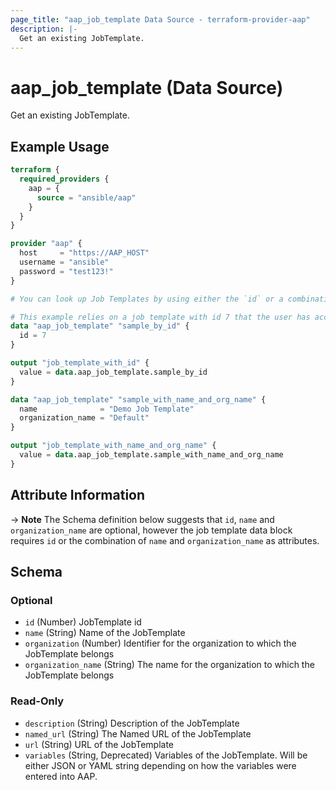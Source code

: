 ```yaml
---
page_title: "aap_job_template Data Source - terraform-provider-aap"
description: |-
  Get an existing JobTemplate.
---
```


# aap_job_template (Data Source)

Get an existing JobTemplate.


## Example Usage

```terraform
terraform {
  required_providers {
    aap = {
      source = "ansible/aap"
    }
  }
}

provider "aap" {
  host     = "https://AAP_HOST"
  username = "ansible"
  password = "test123!"
}

# You can look up Job Templates by using either the `id` or a combination of `name` and `organization_name`.

# This example relies on a job template with id 7 that the user has access to.
data "aap_job_template" "sample_by_id" {
  id = 7
}

output "job_template_with_id" {
  value = data.aap_job_template.sample_by_id
}

data "aap_job_template" "sample_with_name_and_org_name" {
  name              = "Demo Job Template"
  organization_name = "Default"
}

output "job_template_with_name_and_org_name" {
  value = data.aap_job_template.sample_with_name_and_org_name
}
```


## Attribute Information

-> **Note** The Schema definition below suggests that `id`, `name` and `organization_name` are optional, however the job template data block requires `id` or the combination of `name` and `organization_name` as attributes.

<!-- schema generated by tfplugindocs -->
## Schema

### Optional

- `id` (Number) JobTemplate id
- `name` (String) Name of the JobTemplate
- `organization` (Number) Identifier for the organization to which the JobTemplate belongs
- `organization_name` (String) The name for the organization to which the JobTemplate belongs

### Read-Only

- `description` (String) Description of the JobTemplate
- `named_url` (String) The Named URL of the JobTemplate
- `url` (String) URL of the JobTemplate
- `variables` (String, Deprecated) Variables of the JobTemplate. Will be either JSON or YAML string depending on how the variables were entered into AAP.
